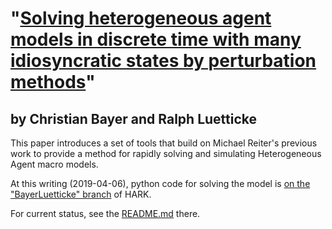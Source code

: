 # "[Solving heterogeneous agent models in discrete time with many idiosyncratic states by perturbation methods](https://cepr.org/active/publications/discussion_papers/dp.php?dpno=13071)"
## by Christian Bayer and Ralph Luetticke

This paper introduces a set of tools that build on Michael Reiter's previous work to provide a method for rapidly solving and simulating
Heterogeneous Agent macro models.

At this writing (2019-04-06), python code for solving the model is [on the "BayerLuetticke" branch](https://github.com/econ-ark/HARK/tree/BayerLuetticke/HARK/BayerLuetticke) of HARK.

For current status, see the [README.md](https://github.com/econ-ark/HARK/tree/BayerLuetticke/HARK/BayerLuetticke/README.md) there.
